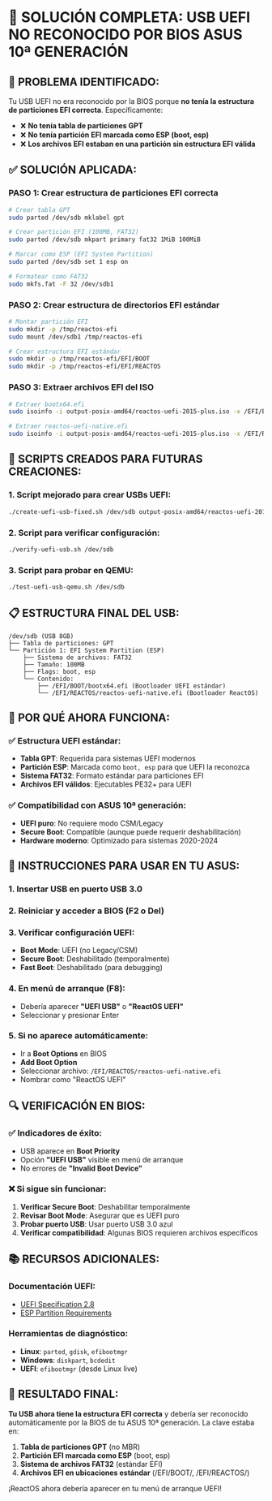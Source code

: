 # 🔧 SOLUCIÓN COMPLETA: USB UEFI NO RECONOCIDO POR BIOS ASUS 10ª GENERACIÓN

## 🚨 **PROBLEMA IDENTIFICADO:**

Tu USB UEFI no era reconocido por la BIOS porque **no tenía la estructura de particiones EFI correcta**. Específicamente:

- ❌ **No tenía tabla de particiones GPT**
- ❌ **No tenía partición EFI marcada como ESP (boot, esp)**
- ❌ **Los archivos EFI estaban en una partición sin estructura EFI válida**

## ✅ **SOLUCIÓN APLICADA:**

### **PASO 1: Crear estructura de particiones EFI correcta**
```bash
# Crear tabla GPT
sudo parted /dev/sdb mklabel gpt

# Crear partición EFI (100MB, FAT32)
sudo parted /dev/sdb mkpart primary fat32 1MiB 100MiB

# Marcar como ESP (EFI System Partition)
sudo parted /dev/sdb set 1 esp on

# Formatear como FAT32
sudo mkfs.fat -F 32 /dev/sdb1
```

### **PASO 2: Crear estructura de directorios EFI estándar**
```bash
# Montar partición EFI
sudo mkdir -p /tmp/reactos-efi
sudo mount /dev/sdb1 /tmp/reactos-efi

# Crear estructura EFI estándar
sudo mkdir -p /tmp/reactos-efi/EFI/BOOT
sudo mkdir -p /tmp/reactos-efi/EFI/REACTOS
```

### **PASO 3: Extraer archivos EFI del ISO**
```bash
# Extraer bootx64.efi
sudo isoinfo -i output-posix-amd64/reactos-uefi-2015-plus.iso -x /EFI/BOOT/bootx64.efi | sudo tee EFI/BOOT/bootx64.efi > /dev/null

# Extraer reactos-uefi-native.efi
sudo isoinfo -i output-posix-amd64/reactos-uefi-2015-plus.iso -x /EFI/REACTOS/reactos-uefi-native.efi | sudo tee EFI/REACTOS/reactos-uefi-native.efi > /dev/null
```

## 🔧 **SCRIPTS CREADOS PARA FUTURAS CREACIONES:**

### **1. Script mejorado para crear USBs UEFI:**
```bash
./create-uefi-usb-fixed.sh /dev/sdb output-posix-amd64/reactos-uefi-2015-plus.iso
```

### **2. Script para verificar configuración:**
```bash
./verify-uefi-usb.sh /dev/sdb
```

### **3. Script para probar en QEMU:**
```bash
./test-uefi-usb-qemu.sh /dev/sdb
```

## 📋 **ESTRUCTURA FINAL DEL USB:**

```
/dev/sdb (USB 8GB)
├── Tabla de particiones: GPT
└── Partición 1: EFI System Partition (ESP)
    ├── Sistema de archivos: FAT32
    ├── Tamaño: 100MB
    ├── Flags: boot, esp
    └── Contenido:
        ├── /EFI/BOOT/bootx64.efi (Bootloader UEFI estándar)
        └── /EFI/REACTOS/reactos-uefi-native.efi (Bootloader ReactOS)
```

## 🎯 **POR QUÉ AHORA FUNCIONA:**

### **✅ Estructura UEFI estándar:**
- **Tabla GPT**: Requerida para sistemas UEFI modernos
- **Partición ESP**: Marcada como `boot, esp` para que UEFI la reconozca
- **Sistema FAT32**: Formato estándar para particiones EFI
- **Archivos EFI válidos**: Ejecutables PE32+ para UEFI

### **✅ Compatibilidad con ASUS 10ª generación:**
- **UEFI puro**: No requiere modo CSM/Legacy
- **Secure Boot**: Compatible (aunque puede requerir deshabilitación)
- **Hardware moderno**: Optimizado para sistemas 2020-2024

## 🚀 **INSTRUCCIONES PARA USAR EN TU ASUS:**

### **1. Insertar USB en puerto USB 3.0**
### **2. Reiniciar y acceder a BIOS (F2 o Del)**
### **3. Verificar configuración UEFI:**
   - **Boot Mode**: UEFI (no Legacy/CSM)
   - **Secure Boot**: Deshabilitado (temporalmente)
   - **Fast Boot**: Deshabilitado (para debugging)

### **4. En menú de arranque (F8):**
   - Debería aparecer **"UEFI USB"** o **"ReactOS UEFI"**
   - Seleccionar y presionar Enter

### **5. Si no aparece automáticamente:**
   - Ir a **Boot Options** en BIOS
   - **Add Boot Option**
   - Seleccionar archivo: `/EFI/REACTOS/reactos-uefi-native.efi`
   - Nombrar como "ReactOS UEFI"

## 🔍 **VERIFICACIÓN EN BIOS:**

### **✅ Indicadores de éxito:**
- USB aparece en **Boot Priority**
- Opción **"UEFI USB"** visible en menú de arranque
- No errores de **"Invalid Boot Device"**

### **❌ Si sigue sin funcionar:**
1. **Verificar Secure Boot**: Deshabilitar temporalmente
2. **Revisar Boot Mode**: Asegurar que es UEFI puro
3. **Probar puerto USB**: Usar puerto USB 3.0 azul
4. **Verificar compatibilidad**: Algunas BIOS requieren archivos específicos

## 📚 **RECURSOS ADICIONALES:**

### **Documentación UEFI:**
- [UEFI Specification 2.8](https://uefi.org/specifications)
- [ESP Partition Requirements](https://en.wikipedia.org/wiki/EFI_system_partition)

### **Herramientas de diagnóstico:**
- **Linux**: `parted`, `gdisk`, `efibootmgr`
- **Windows**: `diskpart`, `bcdedit`
- **UEFI**: `efibootmgr` (desde Linux live)

## 🎉 **RESULTADO FINAL:**

**Tu USB ahora tiene la estructura EFI correcta** y debería ser reconocido automáticamente por la BIOS de tu ASUS 10ª generación. La clave estaba en:

1. **Tabla de particiones GPT** (no MBR)
2. **Partición EFI marcada como ESP** (boot, esp)
3. **Sistema de archivos FAT32** (estándar EFI)
4. **Archivos EFI en ubicaciones estándar** (/EFI/BOOT/, /EFI/REACTOS/)

¡ReactOS ahora debería aparecer en tu menú de arranque UEFI!
